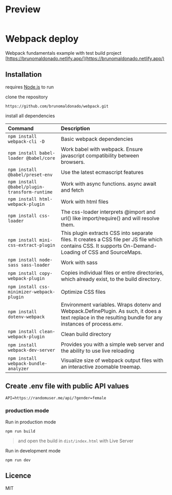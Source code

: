 <h1>Preview</h1>
<p align = "center">
<img src="./src/assets/images/xdr.png" alt="">
</p>

# Webpack deploy

Webpack fundamentals example with test build project [https://brunomaldonado.netlify.app/](https://brunomaldonado.netlify.app/)

## Installation
 requires [Node.js](https://nodejs.org/en/ "Node.js") to  run
 
 clone the repository
 
 `https://github.com/brunomaldonado/webpack.git`
 

 
install all dependencies

| Command     | Description      |
| :------------ | :------------ |
| `npm install webpack-cli -D`        | Basic webpack dependencies         |
| `npm install babel-loader @babel/core`         | Work babel with webpack. Ensure javascript compatibility between browsers.          |
| `npm install @babel/preset-env`         | Use the latest ecmascript features          |
| `npm install @babel/plugin-transform-runtime`         | Work with async functions. async await and fetch          |
| `npm install html-webpack-plugin`         | Work with html files          |
| `npm install css-loader`         | The css-loader interprets @import and url() like import/require() and will resolve them.          |
| `npm install mini-css-extract-plugin`         | This plugin extracts CSS into separate files. It creates a CSS file per JS file which contains CSS. It supports On-Demand-Loading of CSS and SourceMaps.          |
| `npm install node-sass sass-loader`         | Work with sass          |
| `npm install copy-webpack-plugin`         | Copies individual files or entire directories, which already exist, to the build directory.          |
| `npm install css-minimizer-webpack-plugin`         | Optimize CSS files          |
| `npm install dotenv-webpack`         | Environment variables. Wraps dotenv and Webpack.DefinePlugin. As such, it does a text replace in the resulting bundle for any instances of process.env.          |
| `npm install clean-webpack-plugin`         | Clean build directory          |
| `npm install webpack-dev-server`         | Provides you with a simple web server and the ability to use live reloading          |
| `npm install webpack-bundle-analyzer`         | Visualize size of webpack output files with an interactive zoomable treemap.          |

## Create .env file with public API values
`API=https://randomuser.me/api/?gender=female`

### production mode
Run in production mode

`npm run build`

> and open the build in `dist/index.html` with Live Server

Run in development mode

`npm run dev`

## Licence
MIT
